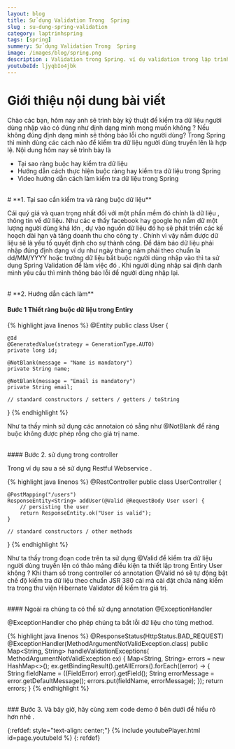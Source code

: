 ```yaml
---
layout: blog
title: Sử dụng Validation Trong  Spring
slug : su-dung-spring-validation
category: laptrinhspring
tags: [spring]
summery: Sử dụng Validation Trong  Spring
image: /images/blog/spring.png
description : Validation trong Spring. ví dụ validation trong lập trình Spring
youtubeId: ljyqbIo4jbk
---
```


# **Giới thiệu nội dung bài viết**

Chào các bạn, hôm nay anh sẽ trình bày kỷ thuật để kiểm tra dữ liệu người dùng nhập vào có đúng như định dạng mình mong muốn không ? Nếu
không đúng định dạng mình sẽ thông báo lỗi cho người dùng? Trong Spring thì mình dùng các cách nào để kiểm tra dữ liệu người dùng truyền
lên là hợp lệ. Nội dung hôm nay sẽ trình bày là

- Tại sao ràng buộc hay kiểm tra dữ liệu
- Hướng dẫn cách thực hiện buộc ràng hay kiểm tra  dữ liệu trong Spring
- Video hướng dẫn cách làm kiểm tra dữ liệu trong Spring

<br>
# **1. Tại sao cần kiểm tra và ràng buộc dữ liệu**

Cái quý giá và quan trọng nhất đối với một phần mềm đó chính là dữ liệu , thông tin về dữ liệu. Như các e thấy facebook hay google họ nắm
dữ một lượng người dùng khá lớn , dự vào nguồn dữ liệu đó họ sẽ phát triển các kế hoạch dài hạn và tăng doanh thu cho công ty . Chính vì vậy
nắm được dữ liệu sẽ là yếu tố quyết định cho sự thành công. Để đảm bảo dữ liệu phải nhập đúng định dạng ví dụ như ngày tháng năm phải theo
chuẩn la dd/MM/YYYY hoặc trường dữ liệu bắt buộc người dùng nhập vào thì ta sử dụng Spring Validation để làm việc đó . Khi người dùng nhập
sai định dạnh mình yêu cầu thì mình thông báo lỗi để người dùng nhập lại.

<br>
# **2. Hướng dẫn cách làm**

#### Bước 1 Thiết  ràng buộc dữ liệu trong Entiry

{% highlight java linenos %}
@Entity
public class User {

    @Id
    @GeneratedValue(strategy = GenerationType.AUTO)
    private long id;

    @NotBlank(message = "Name is mandatory")
    private String name;

    @NotBlank(message = "Email is mandatory")
    private String email;

    // standard constructors / setters / getters / toString

}
{% endhighlight %}

Như ta thấy mình sử dụng các annotaion có sẳng như @NotBlank để ràng buộc không được phép rỗng cho giá trị name.

<br>
#### Bước 2. sử dụng trong controller

Trong ví dụ sau a sẽ sử dụng Restful Webservice .

{% highlight java linenos %}
@RestController
public class UserController {

    @PostMapping("/users")
    ResponseEntity<String> addUser(@Valid @RequestBody User user) {
        // persisting the user
        return ResponseEntity.ok("User is valid");
    }

    // standard constructors / other methods

}
{% endhighlight %}

Như ta thấy trong đoạn code trên ta sử dụng @Valid để kiểm tra dữ liệu người dùng truyền lên có thảo mảng điều kiện ta thiết lập trong Entiry User không ?
Khi tham số trong controller có annotation @Valid nó sẽ tự động bật chế độ kiểm tra dữ liệu theo chuẩn JSR 380 cái mà cài đặt chứa năng kiểm tra
trong thư viện Hibernate Validator để kiểm tra giá trị.

<br>
#### Ngoài ra chúng ta có thể sử dụng annotation @ExceptionHandler

@ExceptionHandler cho phép chúng ta bắt lỗi dữ liệu cho từng method.

{% highlight java linenos %}
@ResponseStatus(HttpStatus.BAD_REQUEST)
@ExceptionHandler(MethodArgumentNotValidException.class)
public Map<String, String> handleValidationExceptions(
  MethodArgumentNotValidException ex) {
    Map<String, String> errors = new HashMap<>();
    ex.getBindingResult().getAllErrors().forEach((error) -> {
        String fieldName = ((FieldError) error).getField();
        String errorMessage = error.getDefaultMessage();
        errors.put(fieldName, errorMessage);
    });
    return errors;
}
{% endhighlight %}

<br>
### Bước 3. Và bây giờ, hãy cùng xem code demo ở bên dưới để hiểu rõ hơn nhé .

{:refdef: style="text-align: center;"}
{% include youtubePlayer.html id=page.youtubeId %}
{: refdef}
